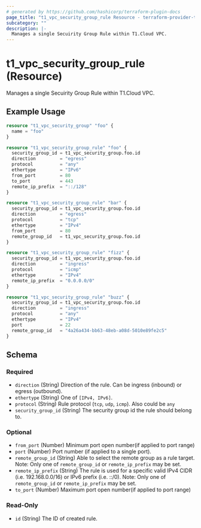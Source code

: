 ```yaml
---
# generated by https://github.com/hashicorp/terraform-plugin-docs
page_title: "t1_vpc_security_group_rule Resource - terraform-provider-t1"
subcategory: ""
description: |-
  Manages a single Secuirity Group Rule within T1.Cloud VPC.
---
```


# t1_vpc_security_group_rule (Resource)

Manages a single Secuirity Group Rule within T1.Cloud VPC.

## Example Usage

```terraform
resource "t1_vpc_security_group" "foo" {
  name = "foo"
}

resource "t1_vpc_security_group_rule" "foo" {
  security_group_id = t1_vpc_security_group.foo.id
  direction         = "egress"
  protocol          = "any"
  ethertype         = "IPv6"
  from_port         = 80
  to_port           = 443
  remote_ip_prefix  = "::/128"
}

resource "t1_vpc_security_group_rule" "bar" {
  security_group_id = t1_vpc_security_group.foo.id
  direction         = "egress"
  protocol          = "tcp"
  ethertype         = "IPv4"
  from_port         = 80
  remote_group_id   = t1_vpc_security_group.foo.id
}

resource "t1_vpc_security_group_rule" "fizz" {
  security_group_id = t1_vpc_security_group.foo.id
  direction         = "ingress"
  protocol          = "icmp"
  ethertype         = "IPv4"
  remote_ip_prefix  = "0.0.0.0/0"
}

resource "t1_vpc_security_group_rule" "buzz" {
  security_group_id = t1_vpc_security_group.foo.id
  direction         = "ingress"
  protocol          = "any"
  ethertype         = "IPv4"
  port              = 22
  remote_group_id   = "4a26a434-bb63-48eb-a08d-5010e89fe2c5"
}
```

<!-- schema generated by tfplugindocs -->
## Schema

### Required

- `direction` (String) Direction of the rule. Can be ingress (inbound) or egress (outbound).
- `ethertype` (String) One of `[IPv4, IPv6]`.
- `protocol` (String) Rule protocol (`tcp`, `udp`, `icmp`). Also could be `any`
- `security_group_id` (String) The security group id the rule should belong to.

### Optional

- `from_port` (Number) Minimum port open number(if applied to port range)
- `port` (Number) Port number (if applied to a single port).
- `remote_group_id` (String) Able to select the remote group as a rule target. Note: Only one of `remote_group_id` or `remote_ip_prefix` may be set.
- `remote_ip_prefix` (String) The rule is used for a specific valid IPv4 CIDR (i.e. 192.168.0.0/16) or IPv6 prefix (i.e. ::/0). Note: Only one of `remote_group_id` or `remote_ip_prefix` may be set.
- `to_port` (Number) Maximum port open number(if applied to port range)

### Read-Only

- `id` (String) The ID of created rule.

